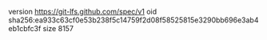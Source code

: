 version https://git-lfs.github.com/spec/v1
oid sha256:ea933c63cf0e53b238f5c14759f2d08f58525815e3290bb696e3ab4eb1cbfc3f
size 8157
